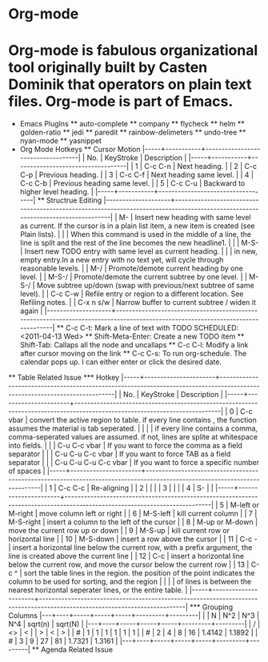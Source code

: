 Org-mode
======

# Org-mode is fabulous organizational tool originally built by Casten Dominik that operators on plain text files. Org-mode is part of Emacs.

* Emacs PlugIns
** auto-complete
** company
** flycheck
** helm
** golden-ratio
** jedi
** paredit
** rainbow-delimeters
** undo-tree
** nyan-mode
** yasnippet
* Org Mode Hotkeys
** Cursor Motion
|-----+-----------+-----------------------------------|
| No. | KeyStroke | Description                       |
|-----+-----------+-----------------------------------|
|   1 | C-c C-n   | Next heading.                     |
|   2 | C-c C-p   | Previous heading.                 |
|   3 | C-c C-f   | Next heading same level.          |
|   4 | C-c C-b   | Previous heading same level.      |
|   5 | C-c C-u   | Backward to higher level heading. |
|-----+-----------+-----------------------------------|
** Structrue Editing
|--------------------+--------------------------------------------------------------------------------------------------------------------------------|
| M-<RET>            | Insert new heading with same level as current. If the cursor is in a plain list item, a new item is created (see Plain lists). |
|                    | When this command is used in the middle of a line, the line is split and the rest of the line becomes the new headline1.       |                                                                                                                               |
| M-S-<RET>          | Insert new TODO entry with same level as current heading.                                                                      |
| <TAB>              | in new, empty entry.In a new entry with no text yet, <TAB> will cycle through reasonable levels.                               |
| M-<left>/<right>   | Promote/demote current heading by one level.                                                                                   |
| M-S-<left>/<right> | Promote/demote the current subtree by one level.                                                                               |
| M-S-<up>/<down>    | Move subtree up/down (swap with previous/next subtree of same level).                                                          |
| C-c C-w            | Refile entry or region to a different location. See Refiling notes.                                                            |
| C-x n s/w          | Narrow buffer to current subtree / widen it again                                                                              |
|--------------------+--------------------------------------------------------------------------------------------------------------------------------|
** C-c C-t: Mark a line of text with TODO
   SCHEDULED: <2011-04-13 Wed>
** Shift-Meta-Enter: Create a new TODO item
** Shift-Tab: Callaps all the node and uncallaps
** C-c C-l: Modify a link after cursor moving on the link
** C-c C-s: To run org-schedule. The calendar pops up. I can either enter or click the desired date.

** Table Related Issue
*** Hotkey
|-----+----------------------+---------------------------------------------------------------------------------------------------------------------------|
| No. | KeyStroke            | Description                                                                                                               |
|-----+----------------------+---------------------------------------------------------------------------------------------------------------------------|
|   0 | C-c vbar             | convert the active region to table. if every line contains <TAB>, the function assumes the material is tab seperated.     |
|     |                      | if every line contains a comma, comma-seperated values are assumed. if not, lines are splite at whitespace into fields.   |
|     | C-u C-c vbar         | If you want to force the comma as a field separator                                                                       |
|     | C-u C-u C-c vbar     | If you want to force TAB as a field separator                                                                             |
|     | C-u C-u C-u C-c vbar | If you want to force a specific number of spaces                                                                          |
|-----+----------------------+---------------------------------------------------------------------------------------------------------------------------|
|   1 | C-c C-c              | Re-aligning                                                                                                               |
|   2 | <TAB>                |                                                                                                                           |
|   3 | <RET>                |                                                                                                                           |
|   4 | S-<TAB>              |                                                                                                                           |
|-----+----------------------+---------------------------------------------------------------------------------------------------------------------------|
|   5 | M-left or M-right    | move column left or right                                                                                                 |
|   6 | M-S-left             | kill current column                                                                                                       |
|   7 | M-S-right            | insert a column to the left of the cursor                                                                                 |
|   8 | M-up or M-down       | move the current row up or down                                                                                           |
|   9 | M-S-up               | kill current row or horizontal line                                                                                       |
|  10 | M-S-down             | insert a row above the cursor                                                                                             |
|  11 | C-c -                | insert a horizontal line below the current row, with a prefix argument, the line is created above the current line        |
|  12 | C-c <RET>            | insert a horizontal line below the current row, and move the cursor below the current row                                 |
|  13 | C-c ^                | sort the table lines in the region. the position of the point indicates the column to be used for sorting, and the region |
|     |                      | of lines is between the nearest horizontal seperater lines, or the entire table.                                          |
|-----+----------------------+---------------------------------------------------------------------------------------------------------------------------|
*** Grouping Columns
|---+----+-----+-----+-----+---------+---------|
|   |  N | N^2 | N^3 | N^4 | sqrt(n) | sqrt(N) |
|---+----+-----+-----+-----+---------+---------|
| / | <> |   < |     |   > |       < |       > |
| # |  1 |   1 |   1 |   1 |       1 |       1 |
| # |  2 |   4 |   8 |  16 |  1.4142 |  1.1892 |
| # |  3 |   9 |  27 |  81 |  1.7321 |  1.3161 |
|---+----+-----+-----+-----+---------+---------|
** Agenda Related Issue
